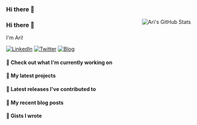### Hi there 👋

<!--
**arihantsurana/arihantsurana** is a ✨ _special_ ✨ repository because its `README.md` (this file) appears on your GitHub profile.

Here are some ideas to get you started:

- 🔭 I’m currently working on ...
- 🌱 I’m currently learning ...
- 👯 I’m looking to collaborate on ...
- 🤔 I’m looking for help with ...
- 💬 Ask me about ...
- 📫 How to reach me: ...
- 😄 Pronouns: ...
- ⚡ Fun fact: ...
-->
<img alt="Ari's GitHub Stats" align="right" src="https://github-readme-stats.vercel.app/api?username=arihantsurana&show_icons=true&theme=default&hide_title=true" />

### Hi there 👋

I'm Ari!

<a href="https://linkedin.com/in/arisurana"><img src="https://img.shields.io/badge/LinkedIn--_.svg?style=social&logo=linkedin" alt="LinkedIn"></a>
<a href="http://twitter.com/ari_surana"><img src="https://img.shields.io/badge/Twitter--_.svg?style=social&logo=twitter" alt="Twitter"></a>
<a href="https://arihantsurana.com"><img src="https://img.shields.io/badge/Blog--_.svg?style=social&logo=blog" alt="Blog"></a>

#### 👷 Check out what I'm currently working on


#### 🌱 My latest projects


#### 🔭 Latest releases I've contributed to


#### 📜 My recent blog posts


#### 📓 Gists I wrote



